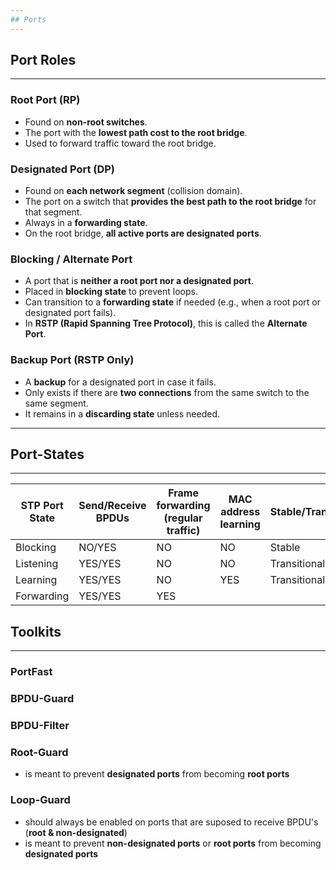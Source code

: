 ```yaml
---
## Ports
---
```

## Port Roles
---
### **Root Port (RP)**

- Found on **non-root switches**.
- The port with the **lowest path cost to the root bridge**.
- Used to forward traffic toward the root bridge.

### **Designated Port (DP)**

- Found on **each network segment** (collision domain).
- The port on a switch that **provides the best path to the root bridge** for that segment.
- Always in a **forwarding state**.
- On the root bridge, **all active ports are designated ports**.

### **Blocking / Alternate Port**

- A port that is **neither a root port nor a designated port**.
- Placed in **blocking state** to prevent loops.
- Can transition to a **forwarding state** if needed (e.g., when a root port or designated port fails).
- In **RSTP (Rapid Spanning Tree Protocol)**, this is called the **Alternate Port**.

### **Backup Port (RSTP Only)**

- A **backup** for a designated port in case it fails.
- Only exists if there are **two connections** from the same switch to the same segment.
- It remains in a **discarding state** unless needed.
---
## Port-States
---

| STP Port State | Send/Receive BPDUs | Frame forwarding (regular traffic) | MAC address learning | Stable/Transitional |
| -------------- | ------------------ | ---------------------------------- | -------------------- | ------------------- |
| Blocking       | NO/YES             | NO                                 | NO                   | Stable              |
| Listening      | YES/YES            | NO                                 | NO                   | Transitional        |
| Learning       | YES/YES            | NO                                 | YES                  | Transitional        |
| Forwarding     | YES/YES            | YES                                |                      |                     |

## Toolkits
---
### **PortFast**
### **BPDU-Guard**
### **BPDU-Filter**
### **Root-Guard**

- is meant to prevent **designated ports** from becoming **root ports**
### **Loop-Guard**

- should always be enabled on ports that are suposed to receive BPDU's (**root & non-designated**)
- is meant to prevent **non-designated ports** or **root ports** from becoming **designated ports**



